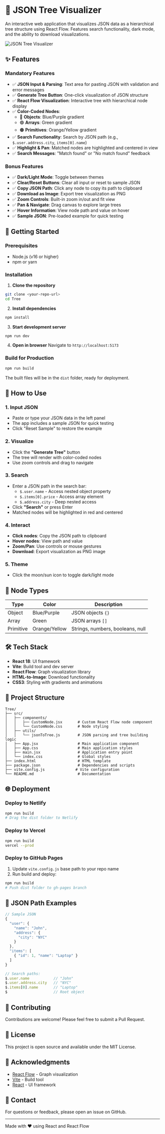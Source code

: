 # 🌳 JSON Tree Visualizer

An interactive web application that visualizes JSON data as a hierarchical tree structure using React Flow. Features search functionality, dark mode, and the ability to download visualizations.

![JSON Tree Visualizer](screenshot.png)

## ✨ Features

### Mandatory Features
- ✅ **JSON Input & Parsing**: Text area for pasting JSON with validation and error messages
- ✅ **Generate Tree Button**: One-click visualization of JSON structure
- ✅ **React Flow Visualization**: Interactive tree with hierarchical node display
- ✅ **Color-Coded Nodes**:
  - 🔵 **Objects**: Blue/Purple gradient
  - 🟢 **Arrays**: Green gradient
  - 🟠 **Primitives**: Orange/Yellow gradient
- ✅ **Search Functionality**: Search by JSON path (e.g., `$.user.address.city`, `items[0].name`)
- ✅ **Highlight & Pan**: Matched nodes are highlighted and centered in view
- ✅ **Search Messages**: "Match found" or "No match found" feedback

### Bonus Features
- ✅ **Dark/Light Mode**: Toggle between themes
- ✅ **Clear/Reset Buttons**: Clear all input or reset to sample JSON
- ✅ **Copy JSON Path**: Click any node to copy its path to clipboard
- ✅ **Download as Image**: Export tree visualization as PNG
- ✅ **Zoom Controls**: Built-in zoom in/out and fit view
- ✅ **Pan & Navigate**: Drag canvas to explore large trees
- ✅ **Hover Information**: View node path and value on hover
- ✅ **Sample JSON**: Pre-loaded example for quick testing

## 🚀 Getting Started

### Prerequisites
- Node.js (v16 or higher)
- npm or yarn

### Installation

1. **Clone the repository**
```bash
git clone <your-repo-url>
cd Tree
```

2. **Install dependencies**
```bash
npm install
```

3. **Start development server**
```bash
npm run dev
```

4. **Open in browser**
Navigate to `http://localhost:5173`

### Build for Production

```bash
npm run build
```

The built files will be in the `dist` folder, ready for deployment.

## 📖 How to Use

### 1. Input JSON
- Paste or type your JSON data in the left panel
- The app includes a sample JSON for quick testing
- Click "Reset Sample" to restore the example

### 2. Visualize
- Click the **"Generate Tree"** button
- The tree will render with color-coded nodes
- Use zoom controls and drag to navigate

### 3. Search
- Enter a JSON path in the search bar:
  - `$.user.name` - Access nested object property
  - `$.items[0].price` - Access array element
  - `$.address.city` - Deep nested access
- Click **"Search"** or press Enter
- Matched nodes will be highlighted in red and centered

### 4. Interact
- **Click nodes**: Copy the JSON path to clipboard
- **Hover nodes**: View path and value
- **Zoom/Pan**: Use controls or mouse gestures
- **Download**: Export visualization as PNG image

### 5. Theme
- Click the moon/sun icon to toggle dark/light mode

## 🎨 Node Types

| Type | Color | Description |
|------|-------|-------------|
| Object | Blue/Purple | JSON objects `{}` |
| Array | Green | JSON arrays `[]` |
| Primitive | Orange/Yellow | Strings, numbers, booleans, null |

## 🛠 Tech Stack

- **React 18**: UI framework
- **Vite**: Build tool and dev server
- **React Flow**: Graph visualization library
- **HTML-to-Image**: Download functionality
- **CSS3**: Styling with gradients and animations

## 📂 Project Structure

```
Tree/
├── src/
│   ├── components/
│   │   ├── CustomNode.jsx       # Custom React Flow node component
│   │   └── CustomNode.css       # Node styling
│   ├── utils/
│   │   └── jsonToTree.js        # JSON parsing and tree building logic
│   ├── App.jsx                  # Main application component
│   ├── App.css                  # Main application styles
│   ├── main.jsx                 # Application entry point
│   └── index.css                # Global styles
├── index.html                   # HTML template
├── package.json                 # Dependencies and scripts
├── vite.config.js              # Vite configuration
└── README.md                    # Documentation
```

## 🌐 Deployment

### Deploy to Netlify
```bash
npm run build
# Drag the dist folder to Netlify
```

### Deploy to Vercel
```bash
npm run build
vercel --prod
```

### Deploy to GitHub Pages
1. Update `vite.config.js` base path to your repo name
2. Run build and deploy:
```bash
npm run build
# Push dist folder to gh-pages branch
```

## 🎯 JSON Path Examples

```javascript
// Sample JSON
{
  "user": {
    "name": "John",
    "address": {
      "city": "NYC"
    }
  },
  "items": [
    { "id": 1, "name": "Laptop" }
  ]
}

// Search paths:
$.user.name           // "John"
$.user.address.city   // "NYC"
$.items[0].name       // "Laptop"
$                     // Root object
```

## 🤝 Contributing

Contributions are welcome! Please feel free to submit a Pull Request.

## 📝 License

This project is open source and available under the MIT License.

## 🙏 Acknowledgments

- [React Flow](https://reactflow.dev/) - Graph visualization
- [Vite](https://vitejs.dev/) - Build tool
- [React](https://react.dev/) - UI framework

## 📧 Contact

For questions or feedback, please open an issue on GitHub.

---

Made with ❤️ using React and React Flow
